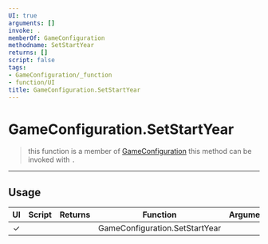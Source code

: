 ```yaml
---
UI: true
arguments: []
invoke: .
memberOf: GameConfiguration
methodname: SetStartYear
returns: []
script: false
tags:
- GameConfiguration/_function
- function/UI
title: GameConfiguration.SetStartYear
---
```

# GameConfiguration.SetStartYear
> this function is a member of [GameConfiguration](civ-6/lua/GameConfiguration.md)
> this method can be invoked with `.`
-----
## Usage
|  UI | Script | Returns | Function | Arguments |
|:---:|:------:|-------:|:--------:|:---------|
|✓| ||GameConfiguration.SetStartYear||
